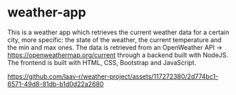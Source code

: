 # weather-app

This is a weather app which retrieves the current weather data for a certain city, more specific: the state of the weather, the current temperature and the min and max ones.
The data is retrieved from an OpenWeather API -> https://openweathermap.org/current through a backend built with NodeJS. 
The frontend is built with HTML, CSS, Bootstrap and JavaScript.

https://github.com/laav-r/weather-project/assets/117272380/2d774bc1-6571-49d8-81db-b1d0d22a2680
